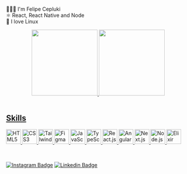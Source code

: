 👨🏻‍💻 I'm Felipe Cepluki <br />
⚛️ React, React Native and Node <br />
🐧 I love Linux <br />

<div align="center">
  <a href="https://github.com/felipecepluki">
  <img height="180em" src="https://github-readme-stats.vercel.app/api?username=felipecepluki&show_icons=true&theme=aura&include_all_commits=true&count_private=true"/>
  <img height="180em" src="https://github-readme-stats.vercel.app/api/top-langs/?username=felipecepluki&layout=compact&langs_count=7&theme=aura"/>
</div>
  
<br />

## Skills
<div>
  <img src="https://cdn.jsdelivr.net/gh/devicons/devicon/icons/html5/html5-original.svg" width="40" alt="HTML5" />
  <img src="https://cdn.jsdelivr.net/gh/devicons/devicon/icons/css3/css3-original.svg" width="40" alt="CSS3" />
  <img src="https://cdn.jsdelivr.net/gh/devicons/devicon/icons/tailwindcss/tailwindcss-plain.svg" width="40" alt="Tailwind CSS" />
  <img src="https://cdn.jsdelivr.net/gh/devicons/devicon/icons/figma/figma-original.svg" width="40" alt="Figma" />
  <img src="https://cdn.jsdelivr.net/gh/devicons/devicon/icons/javascript/javascript-original.svg" width="40" alt="JavaScript" />
  <img src="https://cdn.jsdelivr.net/gh/devicons/devicon/icons/typescript/typescript-original.svg" width="40" alt="TypeScript" />
  <img src="https://cdn.jsdelivr.net/gh/devicons/devicon/icons/react/react-original.svg" width="40" alt="React.js" />
  <img src="https://cdn.jsdelivr.net/gh/devicons/devicon/icons/angularjs/angularjs-original.svg"" width="40" alt="Angular" />
  <img src="https://cdn.jsdelivr.net/gh/devicons/devicon/icons/nextjs/nextjs-original.svg" width="40" alt="Next.js" />
  <img src="https://cdn.jsdelivr.net/gh/devicons/devicon/icons/nodejs/nodejs-original.svg" width="40" alt="Node.js" />
  <img src="https://cdn.jsdelivr.net/gh/devicons/devicon/icons/elixir/elixir-original.svg" width="40" alt="Elixir" />
</div>
<br />

##

[![Instagram Badge](https://img.shields.io/badge/-@felipe%20cepluki-5D00E8?style=for-the-badge&logo=Instagram&logoColor=white&link=https://www.instagram.com/felipecepluki)](https://www.instagram.com/felipecepluki/) 
[![Linkedin Badge](https://img.shields.io/badge/-@Felipe%20Cepluki-5D00E8?style=for-the-badge&logo=Linkedin&logoColor=white&link=https://www.linkedin.com/in/diego-schell-fernandes/)](https://www.linkedin.com/in/felipe-cepluki-lopes-4b7a18243) 

